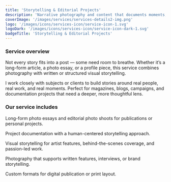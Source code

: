```yaml
---
title: 'Storytelling & Editorial Projects'
description: 'Narrative photography and content that documents moments, projects, and people with insight, emotion, and depth.'
coverImage: '/images/services/services-details2-img.png'
logo: '/images/icons/services-icon/service-icon-1.svg'
logoDark: '/images/icons/services-icon/service-icon-dark-1.svg'
badgeTitle: 'Storytelling & Editorial Projects'
---
```


### Service overview

Not every story fits into a post — some need room to breathe. Whether it’s a long-form article, a photo essay, or a profile piece, this service combines photography with written or structured visual storytelling.

I work closely with subjects or clients to build stories around real people, real work, and real moments. Perfect for magazines, blogs, campaigns, and documentation projects that need a deeper, more thoughtful lens.

### Our service includes

Long-form photo essays and editorial photo shoots for publications or personal projects.

Project documentation with a human-centered storytelling approach.

Visual storytelling for artist features, behind-the-scenes coverage, and passion-led work.

Photography that supports written features, interviews, or brand storytelling.

Custom formats for digital publication or print layout.
